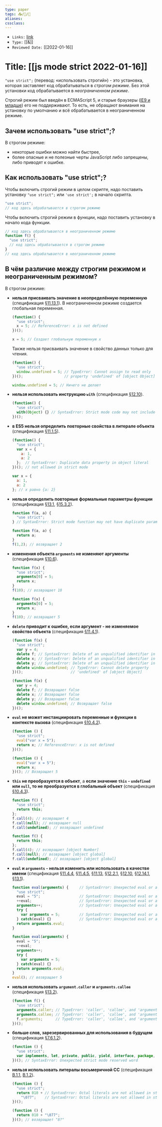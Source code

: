```yaml
---
type: paper
tags: 📥️/📜️/🔱
aliases:
cssclass: 
---
```


- `Links:` [link](https://ru.stackoverflow.com/questions/435546/%D0%A7%D1%82%D0%BE-%D0%B7%D0%BD%D0%B0%D1%87%D0%B8%D1%82-use-strict#:~:text=%22use%20strict%22%3B%20(%D0%BF%D0%B5%D1%80%D0%B5%D0%B2%D0%BE%D0%B4,%D0%B8%20%D0%BC%D0%BB%D0%B0%D0%B4%D1%88%D0%B5)%20%D0%B5%D0%B3%D0%BE%20%D0%BD%D0%B5%20%D0%BF%D0%BE%D0%B4%D0%B4%D0%B5%D1%80%D0%B6%D0%B8%D0%B2%D0%B0%D1%8E%D1%82)
- `Type:` [[&]]
- `Reviewed Date:` [[2022-01-16]]
# Title: **[[js mode strict 2022-01-16]]**


`"use strict";` (перевод: «использовать строгий») - это установка, которая заставляет код обрабатываться в _строгом режиме_. Без этой установки код обрабатывается в _неограниченном режиме_.

Строгий режим был введён в ECMAScript 5, и старые браузеры ([IE9 и младше](http://caniuse.com/#feat=use-strict)) его не поддерживают. То есть, не обращают внимания на установку по умолчанию и всё обрабатывается в неограниченном режиме.

## Зачем использовать "use strict";?

В строгом режиме:

-   некоторые ошибки можно найти быстрее,
-   более опасные и не полезные черты JavaScript либо запрещены, либо приводят к ошибке.

## Как использовать "use strict";?

Чтобы включить строгий режим в целом скрипте, надо поставить установку `"use strict";` или `'use strict';` в начало скрипта.

```javascript
"use strict";
// код здесь обрабатывается в строгом режиме
```

Чтобы включить строгий режим в функции, надо поставить установку в начало кода функции.

```javascript
// код здесь обрабатывается в неограниченном режиме
function f() {
  "use strict";
  // код здесь обрабатывается в строгом режиме
}
// код здесь обрабатывается в неограниченном режиме
```

## В чём различие между строгим режимом и неограниченным режимом?

В строгом режиме:

-   **нельзя присваивать значение в неопределённую переменную** (спецификация [§11.13.1](http://es5.javascript.ru/x11.html#x11.13.1)). В неограниченном режиме создается глобальная переменная.
    
    ```javascript
    (function() {
      "use strict";
      x = 5; // ReferenceError: x is not defined
    })(); 
    
    x = 5; // Создает глобальную переменную x
    ```
    
    Также нельзя присваивать значение в свойство данных только для чтения.
    
    ```javascript
    (function() {
      "use strict";
      window.undefined = 5; // TypeError: Cannot assign to read only
    })();                   // property 'undefined' of [object Object]
    
    window.undefined = 5; // Ничего не делает
    ```
    
-   **нельзя использовать инструкцию `with`** (спецификация [§12.10](http://es5.javascript.ru/x12.html#x12.10)).
    
    ```javascript
    (function() {
      "use strict";
      with(Object) {} // SyntaxError: Strict mode code may not include a with statement
    })();
    ```
    
-   **в ES5 нельзя определить повторные свойства в литерале объекта** (спецификация [§11.1.5](http://es5.javascript.ru/x11.html#x11.1.5)).
    
    ```javascript
    (function() {
      "use strict";
      var x = {
        a: 1,
        a: 2
      };  // SyntaxError: Duplicate data property in object literal 
    })(); // not allowed in strict mode
    
    var x = {
      a: 1,
      a: 2
    }; // x равно {a: 2} 
    ```
    
-   **нельзя определить повторные формальные параметры функции** (спецификация [§13.1](http://es5.javascript.ru/x13.html#x13.1), [§15.3.2](http://es5.javascript.ru/x15.3.html#x15.3.2)).
    
    ```javascript
    function f(a, a) {
      "use strict";
    } // SyntaxError: Strict mode function may not have duplicate parameter names
    
    function f(a, a) {
      return a;
    }
    f(1,2); // возвращает 2
    ```
    
-   **изменения объекта `arguments` не изменяют аргументы** (спецификация [§10.6](http://es5.javascript.ru/x10.html#x10.6)).
    
    ```javascript
    function f(x) {
      "use strict";
      arguments[0] = 5;
      return x;
    }
    f(10); // возвращает 10
    
    function f(x) {
      arguments[0] = 5;
      return x;
    }
    f(10); // возвращает 5
    ```
    
-   **`delete` приводит к ошибке, если аргумент - не изменяемое свойство объекта** (спецификация [§11.4.1](http://es5.javascript.ru/x11.html#x11.4.1)).
    
    ```javascript
    (function f(x) {
      "use strict";
      var y = 4;
      delete f; // SyntaxError: Delete of an unqualified identifier in strict mode.
      delete x; // SyntaxError: Delete of an unqualified identifier in strict mode.
      delete y; // SyntaxError: Delete of an unqualified identifier in strict mode.
      delete window.undefined; // TypeError: Cannot delete property 
    })();                      // 'undefined' of [object Object]
    
    (function f(x) {
      var y = 4;
      delete f; // Возвращает false
      delete x; // Возвращает false
      delete y; // Возвращает false
      delete window.undefined; // Возвращает false
    })();
    ```
    
-   **`eval` не может инстанциировать переменные и функции в контексте вызова** (спецификация [§10.4.2](http://es5.javascript.ru/x10.html#x10.4.2)).
    
    ```javascript
    (function () {
      "use strict";
      eval("var x = 5");
      return x; // ReferenceError: x is not defined
    })();
    
    (function () {
      eval("var x = 5");
      return x;
    })(); // Возвращает 5
    ```
    
-   **`this` не преобразуется в объект**, а **если значение `this` - `undefined` или `null`, то не преобразуется в глобальный объект** (спецификация [§10.4.3](http://es5.javascript.ru/x10.html#x10.4.3)).
    
    ```javascript
    function f() {
      "use strict";
      return this;
    };
    f.call(4); // возвращает 4
    f.call(null); // возвращает null
    f.call(undefined); // возвращает undefined
    
    function f() {
      return this;
    };
    f.call(4); // возвращает [object Number]
    f.call(null); // возвращает [object global]
    f.call(undefined); // возвращает [object global]
    ```
    
-   **`eval` и `arguments` - нельзя изменить или использовать в качестве имени** (спецификация [§11.4.4](http://es5.javascript.ru/x11.html#x11.4.4), [§11.4.5](http://es5.javascript.ru/x11.html#x11.4.5), [§11.13](http://es5.javascript.ru/x11.html#x11.13), [§12.2.1](http://es5.javascript.ru/x12.html#x12.2.1), [§12.10](http://es5.javascript.ru/x12.html#x12.10), [§12.14.1](http://es5.javascript.ru/x12.html#x12.14.1), [§13.1](http://es5.javascript.ru/x13.html#x13.1)).
    
    ```javascript
    function eval(arguments) {     // SyntaxError: Unexpected eval or arguments in strict mode
      "use strict";
      eval = "5";                  // SyntaxError: Unexpected eval or arguments in strict mode
      ++eval;                      // SyntaxError: Unexpected eval or arguments in strict mode
      arguments++;                 // SyntaxError: Unexpected eval or arguments in strict mode
      try {
        var arguments = 5;         // SyntaxError: Unexpected eval or arguments in strict mode
      } catch(eval) {}             // SyntaxError: Unexpected eval or arguments in strict mode
      return arguments.eval;
    }
    
    function eval(arguments) {
      eval = "5";
      ++eval;
      arguments++;
      try {
        var arguments = 5;
      } catch(eval) {}
      return arguments.eval;
    }
    eval(); // возвращает 5
    ```
    
-   **нельзя использовать `argument.caller` и `arguments.callee`** (спецификация [§13.2](http://es5.javascript.ru/x13.html#x13.2)).
    
    ```javascript
    (function f() {
      "use strict";
      arguments.caller; // TypeError: 'caller', 'callee', and 'arguments' properties may not be accessed on strict mode functions or the arguments objects for calls to them
      arguments.callee; // TypeError: 'caller', 'callee', and 'arguments' properties may not be accessed on strict mode functions or the arguments objects for calls to them
      f.arguments;      // TypeError: 'caller', 'callee', and 'arguments' properties may not be accessed on strict mode functions or the arguments objects for calls to them
    })();
    ```
    
-   **больше слов, зарезервированных для использования в будущем** (спецификация [§7.6.1.2](http://es5.javascript.ru/x7.html#x7.6.1.2)).
    
    ```javascript
    (function () {
      "use strict";
      var implements, let, private, public, yield, interface, package, protected, static;
    })(); // SyntaxError: Unexpected strict mode reserved word
    ```
    
-   **нельзя использовать литералы восьмеричной СС** (спецификация [B.1.1](http://es5.javascript.ru/B.html#B.1.1), [B.1.2](http://es5.javascript.ru/B.html#B.1.2)).
    
    ```javascript
    (function () {
      "use strict";
      return 010 + // SyntaxError: Octal literals are not allowed in strict mode.
        "\077";    // SyntaxError: Octal literals are not allowed in strict mode.
    })();
    
    (function () {
      return 010 + "\077";
    })(); // возвращает "8?"
    ```